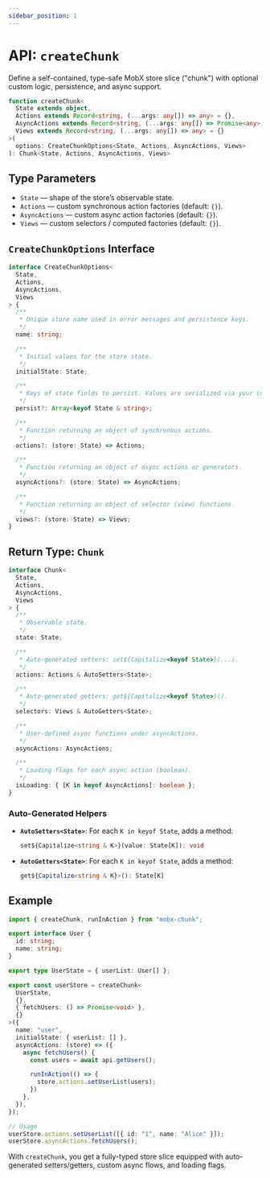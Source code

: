 ```yaml
---
sidebar_position: 1
---
```


# API: `createChunk`

Define a self-contained, type-safe MobX store slice ("chunk") with optional custom logic, persistence, and async support.

```ts
function createChunk<
  State extends object,
  Actions extends Record<string, (...args: any[]) => any> = {},
  AsyncActions extends Record<string, (...args: any[]) => Promise<any> | Generator<any, any, any>> = {},
  Views extends Record<string, (...args: any[]) => any> = {}
>(
  options: CreateChunkOptions<State, Actions, AsyncActions, Views>
): Chunk<State, Actions, AsyncActions, Views>
```

## Type Parameters

* `State` — shape of the store’s observable state.
* `Actions` — custom synchronous action factories (default: `{}`).
* `AsyncActions` — custom async action factories (default: `{}`).
* `Views` — custom selectors / computed factories (default: `{}`).

## `CreateChunkOptions` Interface

```ts
interface CreateChunkOptions<
  State,
  Actions,
  AsyncActions,
  Views
> {
  /**
   * Unique store name used in error messages and persistence keys.
   */
  name: string;

  /**
   * Initial values for the store state.
   */
  initialState: State;

  /**
   * Keys of state fields to persist. Values are serialized via your configured engine.
   */
  persist?: Array<keyof State & string>;

  /**
   * Function returning an object of synchronous actions.
   */
  actions?: (store: State) => Actions;

  /**
   * Function returning an object of async actions or generators.
   */
  asyncActions?: (store: State) => AsyncActions;

  /**
   * Function returning an object of selector (view) functions.
   */
  views?: (store: State) => Views;
}
```

## Return Type: `Chunk`

```ts
interface Chunk<
  State,
  Actions,
  AsyncActions,
  Views
> {
  /**
   * Observable state.
   */
  state: State;

  /**
   * Auto-generated setters: set${Capitalize<keyof State>}(...).
   */
  actions: Actions & AutoSetters<State>;

  /**
   * Auto-generated getters: get${Capitalize<keyof State>}().
   */
  selectors: Views & AutoGetters<State>;

  /**
   * User-defined async functions under asyncActions.
   */
  asyncActions: AsyncActions;

  /**
   * Loading flags for each async action (boolean).
   */
  isLoading: { [K in keyof AsyncActions]: boolean };
}
```

### Auto-Generated Helpers

* **`AutoSetters<State>`**: For each `K in keyof State`, adds a method:

  ```ts
  set${Capitalize<string & K>}(value: State[K]): void
  ```

* **`AutoGetters<State>`**: For each `K in keyof State`, adds a method:

  ```ts
  get${Capitalize<string & K}>(): State[K]
  ```

## Example

```ts
import { createChunk, runInAction } from "mobx-chunk";

export interface User {
  id: string;
  name: string;
}

export type UserState = { userList: User[] };

export const userStore = createChunk<
  UserState,
  {},
  { fetchUsers: () => Promise<void> },
  {}
>({
  name: "user",
  initialState: { userList: [] },
  asyncActions: (store) => ({
    async fetchUsers() {
      const users = await api.getUsers();

      runInAction(() => {
        store.actions.setUserList(users);
      })
    },
  }),
});

// Usage
userStore.actions.setUserList([{ id: "1", name: "Alice" }]);
userStore.asyncActions.fetchUsers();
```

With `createChunk`, you get a fully-typed store slice equipped with auto-generated setters/getters, custom async flows, and loading flags.
